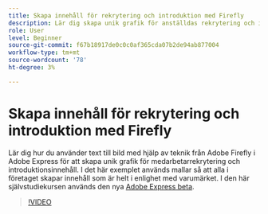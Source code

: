 ```yaml
---
title: Skapa innehåll för rekrytering och introduktion med Firefly
description: Lär dig skapa unik grafik för anställdas rekrytering och introduktionsinnehåll
role: User
level: Beginner
source-git-commit: f67b18917de0c0c0af365cda07b2de94ab877004
workflow-type: tm+mt
source-wordcount: '78'
ht-degree: 3%

---
```


# Skapa innehåll för rekrytering och introduktion med Firefly

Lär dig hur du använder text till bild med hjälp av teknik från Adobe Firefly i Adobe Express för att skapa unik grafik för medarbetarrekrytering och introduktionsinnehåll. I det här exemplet används mallar så att alla i företaget skapar innehåll som är helt i enlighet med varumärket. I den här självstudiekursen används den nya [Adobe Express beta](https://www.adobe.com/express/).

>[!VIDEO](https://video.tv.adobe.com/v/3422411?quality=12&learn=on&hidetitle=true)